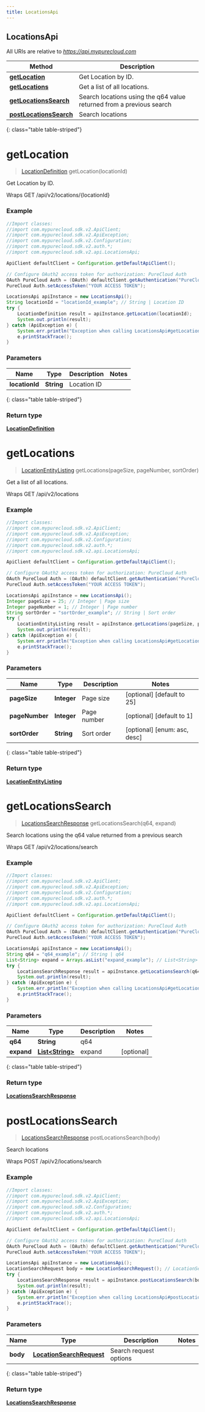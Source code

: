 ```yaml
---
title: LocationsApi
---
```

## LocationsApi

All URIs are relative to *https://api.mypurecloud.com*

| Method | Description |
| ------------- | ------------- |
| [**getLocation**](LocationsApi.html#getLocation) | Get Location by ID. |
| [**getLocations**](LocationsApi.html#getLocations) | Get a list of all locations. |
| [**getLocationsSearch**](LocationsApi.html#getLocationsSearch) | Search locations using the q64 value returned from a previous search |
| [**postLocationsSearch**](LocationsApi.html#postLocationsSearch) | Search locations |
{: class="table table-striped"}

<a name="getLocation"></a>

# **getLocation**

> [LocationDefinition](LocationDefinition.html) getLocation(locationId)

Get Location by ID.



Wraps GET /api/v2/locations/{locationId}  

### Example

~~~java
//Import classes:
//import com.mypurecloud.sdk.v2.ApiClient;
//import com.mypurecloud.sdk.v2.ApiException;
//import com.mypurecloud.sdk.v2.Configuration;
//import com.mypurecloud.sdk.v2.auth.*;
//import com.mypurecloud.sdk.v2.api.LocationsApi;

ApiClient defaultClient = Configuration.getDefaultApiClient();

// Configure OAuth2 access token for authorization: PureCloud Auth
OAuth PureCloud Auth = (OAuth) defaultClient.getAuthentication("PureCloud Auth");
PureCloud Auth.setAccessToken("YOUR ACCESS TOKEN");

LocationsApi apiInstance = new LocationsApi();
String locationId = "locationId_example"; // String | Location ID
try {
    LocationDefinition result = apiInstance.getLocation(locationId);
    System.out.println(result);
} catch (ApiException e) {
    System.err.println("Exception when calling LocationsApi#getLocation");
    e.printStackTrace();
}
~~~

### Parameters


| Name | Type | Description  | Notes |
| ------------- | ------------- | ------------- | ------------- |
| **locationId** | **String**| Location ID | |
{: class="table table-striped"}

### Return type

[**LocationDefinition**](LocationDefinition.html)

<a name="getLocations"></a>

# **getLocations**

> [LocationEntityListing](LocationEntityListing.html) getLocations(pageSize, pageNumber, sortOrder)

Get a list of all locations.



Wraps GET /api/v2/locations  

### Example

~~~java
//Import classes:
//import com.mypurecloud.sdk.v2.ApiClient;
//import com.mypurecloud.sdk.v2.ApiException;
//import com.mypurecloud.sdk.v2.Configuration;
//import com.mypurecloud.sdk.v2.auth.*;
//import com.mypurecloud.sdk.v2.api.LocationsApi;

ApiClient defaultClient = Configuration.getDefaultApiClient();

// Configure OAuth2 access token for authorization: PureCloud Auth
OAuth PureCloud Auth = (OAuth) defaultClient.getAuthentication("PureCloud Auth");
PureCloud Auth.setAccessToken("YOUR ACCESS TOKEN");

LocationsApi apiInstance = new LocationsApi();
Integer pageSize = 25; // Integer | Page size
Integer pageNumber = 1; // Integer | Page number
String sortOrder = "sortOrder_example"; // String | Sort order
try {
    LocationEntityListing result = apiInstance.getLocations(pageSize, pageNumber, sortOrder);
    System.out.println(result);
} catch (ApiException e) {
    System.err.println("Exception when calling LocationsApi#getLocations");
    e.printStackTrace();
}
~~~

### Parameters


| Name | Type | Description  | Notes |
| ------------- | ------------- | ------------- | ------------- |
| **pageSize** | **Integer**| Page size | [optional] [default to 25] |
| **pageNumber** | **Integer**| Page number | [optional] [default to 1] |
| **sortOrder** | **String**| Sort order | [optional] [enum: asc, desc] |
{: class="table table-striped"}

### Return type

[**LocationEntityListing**](LocationEntityListing.html)

<a name="getLocationsSearch"></a>

# **getLocationsSearch**

> [LocationsSearchResponse](LocationsSearchResponse.html) getLocationsSearch(q64, expand)

Search locations using the q64 value returned from a previous search



Wraps GET /api/v2/locations/search  

### Example

~~~java
//Import classes:
//import com.mypurecloud.sdk.v2.ApiClient;
//import com.mypurecloud.sdk.v2.ApiException;
//import com.mypurecloud.sdk.v2.Configuration;
//import com.mypurecloud.sdk.v2.auth.*;
//import com.mypurecloud.sdk.v2.api.LocationsApi;

ApiClient defaultClient = Configuration.getDefaultApiClient();

// Configure OAuth2 access token for authorization: PureCloud Auth
OAuth PureCloud Auth = (OAuth) defaultClient.getAuthentication("PureCloud Auth");
PureCloud Auth.setAccessToken("YOUR ACCESS TOKEN");

LocationsApi apiInstance = new LocationsApi();
String q64 = "q64_example"; // String | q64
List<String> expand = Arrays.asList("expand_example"); // List<String> | expand
try {
    LocationsSearchResponse result = apiInstance.getLocationsSearch(q64, expand);
    System.out.println(result);
} catch (ApiException e) {
    System.err.println("Exception when calling LocationsApi#getLocationsSearch");
    e.printStackTrace();
}
~~~

### Parameters


| Name | Type | Description  | Notes |
| ------------- | ------------- | ------------- | ------------- |
| **q64** | **String**| q64 | |
| **expand** | [**List&lt;String&gt;**](String.html)| expand | [optional] |
{: class="table table-striped"}

### Return type

[**LocationsSearchResponse**](LocationsSearchResponse.html)

<a name="postLocationsSearch"></a>

# **postLocationsSearch**

> [LocationsSearchResponse](LocationsSearchResponse.html) postLocationsSearch(body)

Search locations



Wraps POST /api/v2/locations/search  

### Example

~~~java
//Import classes:
//import com.mypurecloud.sdk.v2.ApiClient;
//import com.mypurecloud.sdk.v2.ApiException;
//import com.mypurecloud.sdk.v2.Configuration;
//import com.mypurecloud.sdk.v2.auth.*;
//import com.mypurecloud.sdk.v2.api.LocationsApi;

ApiClient defaultClient = Configuration.getDefaultApiClient();

// Configure OAuth2 access token for authorization: PureCloud Auth
OAuth PureCloud Auth = (OAuth) defaultClient.getAuthentication("PureCloud Auth");
PureCloud Auth.setAccessToken("YOUR ACCESS TOKEN");

LocationsApi apiInstance = new LocationsApi();
LocationSearchRequest body = new LocationSearchRequest(); // LocationSearchRequest | Search request options
try {
    LocationsSearchResponse result = apiInstance.postLocationsSearch(body);
    System.out.println(result);
} catch (ApiException e) {
    System.err.println("Exception when calling LocationsApi#postLocationsSearch");
    e.printStackTrace();
}
~~~

### Parameters


| Name | Type | Description  | Notes |
| ------------- | ------------- | ------------- | ------------- |
| **body** | [**LocationSearchRequest**](LocationSearchRequest.html)| Search request options | |
{: class="table table-striped"}

### Return type

[**LocationsSearchResponse**](LocationsSearchResponse.html)


